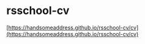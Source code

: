 # rsschool-cv

[https://handsomeaddress.github.io/rsschool-cv/cv](https://handsomeaddress.github.io/rsschool-cv/cv)